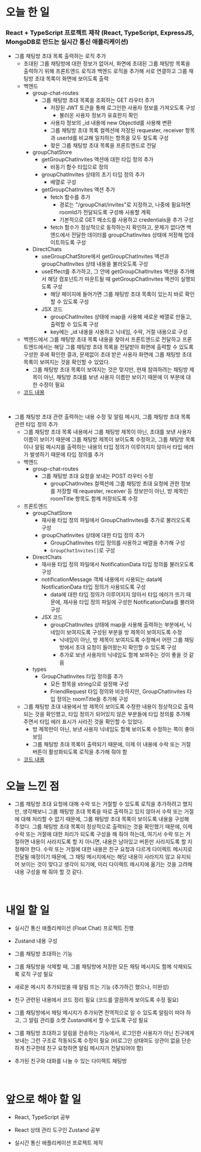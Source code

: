 # 오늘 한 일

### React + TypeScript 프로젝트 제작 (React, TypeScript, ExpressJS, MongoDB로 만드는 실시간 통신 애플리케이션)

- 그룹 채팅방 초대 목록 출력하는 로직 추가
  - 초대된 그룹 채팅방에 대한 정보가 없어서, 화면에 초대된 그룹 채팅방 목록을 출력하기 위해 프론트엔드 로직과 백엔드 로직을 추가해 서로 연결하고 그룹 채팅방 초대 목록이 화면에 보이도록 출력
  - 백엔드
    - group-chat-routes
      - 그룹 채팅방 초대 목록을 조회하는 GET 라우터 추가
        - 저장된 JWT 토큰을 통해 로그인한 사용자 정보를 가져오도록 구성
          - 불러온 사용자 정보가 유효한지 확인
        - 사용자 정보의 \_id 내용에 new ObjectId를 사용해 변환
        - 그룹 채팅방 초대 목록 컬렉션에 저장된 requester, receiver 항목과 userId를 비교해 일치하는 항목을 모두 찾도록 구성
        - 찾은 그룹 채팅방 초대 목록을 프론트엔드로 전달
    - groupChatStore
      - getGroupChatInvites 액션에 대한 타입 정의 추가
        - 비동기 함수 타입으로 정의
      - groupChatInvites 상태의 초기 타입 정의 추가
        - 배열로 구성
      - getGroupChatInvites 액션 추가
        - fetch 함수를 추가
          - 경로는 "/groupChat/invites"로 지정하고, 나중에 필요하면 roomId가 전달되도록 구성해 사용할 계획
          - 기본적으로 GET 메소드를 사용하고 credentials을 추가 구성
        - fetch 함수가 정상적으로 동작하는지 확인하고, 문제가 없다면 백엔드에서 전달한 데이터를 groupChatInvites 상태에 저장해 업데이트하도록 구성
    - DirectChats
      - useGroupChatStore에서 getGroupChatInvites 액션과 groupChatInvites 상태 내용을 불러오도록 구성
      - useEffect를 추가하고, 그 안에 getGroupChatInvites 액션을 추가해서 해당 컴포넌트가 마운트될 때 getGroupChatInvites 액션이 실행되도록 구성
        - 해당 페이지에 들어가면 그룹 채팅방 초대 목록이 있는지 바로 확인할 수 있도록 구성
      - JSX 코드
        - groupChatInvites 상태에 map을 사용해 새로운 배열로 만들고, 출력할 수 있도록 구성
        - key에는 \_id 내용을 사용하고 닉네임, 수락, 거절 내용으로 구성
  - 백엔드에서 그룹 채팅방 초대 목록 내용을 찾아서 프론트엔드로 전달하고 프론트엔드에서는 해당 그룹 채팅방 초대 목록을 전달받아 화면에 출력할 수 있도록 구성한 후에 확인한 결과, 문제없이 초대 받은 사용자 화면에 그룹 채팅방 초대 목록이 보여지는 것을 확인할 수 있었다.
    - 그룹 채팅방 초대 목록이 보여지는 것은 맞지만, 현재 참여하려는 채팅방 제목이 아닌, 채팅방 초대를 보낸 사용자 이름만 보이기 때문에 이 부분에 대한 수정이 필요
  - [코드 내용](https://github.com/jeongsangtae/float-chat/commit/5ae61b6ec318ada7a6c35d1f9d6f4087fc2eb5c2)

<br />

- 그룹 채팅방 초대 관련 출력하는 내용 수정 및 알림 메시지, 그룹 채팅방 초대 목록 관련 타입 정의 추가
  - 그룹 채팅방 초대 목록 내용에서 그룹 채팅방 제목이 아닌, 초대를 보낸 사용자 이름이 보이기 때문에 그룹 채팅방 제목이 보이도록 수정하고, 그룹 채팅방 목록이나 알림 메시지를 출력하는 내용의 타입 정의가 이루어지지 않아서 타입 에러가 발생하기 때문에 타입 정의를 추가
  - 백엔드
    - group-chat-routes
      - 그룹 채팅방 초대 요청을 보내는 POST 라우터 수정
        - groupChatInvites 컬렉션에 그룹 채팅방 초대 요청에 관한 정보를 저장할 때 requester, receiver 등 정보만이 아닌, 방 제목인 roomTitle 항목도 함께 저장되도록 수정
  - 프론트엔드
    - groupChatStore
      - 재사용 타입 정의 파일에서 GroupChatInvites를 추가로 불러오도록 구성
      - groupChatInvites 상태에 대한 타입 정의 추가
        - GroupChatInvites 타입 정의를 사용하고 배열을 추가해 구성
        - `GroupChatInvites[]`로 구성
    - DirectChats
      - 재사용 타입 정의 파일에서 NotificationData 타입 정의를 불러오도록 구성
      - notificationMessage 객체 내용에서 사용되는 data에 NotificationData 타입 정의가 사용되도록 구성
        - data에 대한 타입 정의가 이루어지지 않아서 타입 에러가 뜨기 때문에, 재사용 타입 정의 파일에 구성한 NotificationData를 불러와 구성
      - JSX 코드
        - groupChatInvites 상태에 map을 사용해 출력하는 부분에서, 닉네임이 보여지도록 구성된 부분을 방 제목이 보여지도록 수정
          - 닉네임이 아닌, 방 제목이 보여지도록 수정해서 어떤 그룹 채팅방에서 초대 요청이 들어왔는지 확인할 수 있도록 구성
          - 추가로 보낸 사용자의 닉네임도 함께 보여주는 것이 좋을 것 같음
    - types
      - GroupChatInvites 타입 정의를 추가
        - 모든 항목을 string으로 설정해 구성
        - FriendRequest 타입 정의와 비슷하지만, GroupChatInvites 타입 정의는 roomTitle을 추가해 구성
  - 그룹 채팅방 초대 내용에서 방 제목이 보이도록 수정한 내용이 정상적으로 출력되는 것을 확인했고, 타입 정의가 되어있지 않은 부분들에 타입 정의를 추가해 주면서 타입 에러 표시가 사라진 것을 확인할 수 있었다.
    - 방 제목만이 아닌, 보낸 사용자 닉네임도 함께 보이도록 수정하는 쪽이 좋아 보임
    - 그룹 채팅방 초대 목록이 출력되기 때문에, 이제 이 내용에 수락 또는 거절 버튼이 활성화되도록 로직을 추가해 줘야 함
  - [코드 내용](https://github.com/jeongsangtae/float-chat/commit/6681cae7263134271176df5a0f5b056e533a893b)

# 오늘 느낀 점

- 그룹 채팅방 초대 요청에 대해 수락 또는 거절할 수 있도록 로직을 추가하려고 했지만, 생각해보니 그룹 채팅방 초대 목록을 따로 출력하고 있지 않아서 수락 또는 거절에 대해 처리할 수 없기 때문에, 그룹 채팅방 초대 목록이 보이도록 내용을 구성해 주었다. 그룹 채팅방 초대 목록이 정상적으로 출력되는 것을 확인했기 때문에, 이제 수락 또는 거절에 대한 처리가 되도록 구성을 해 줘야 하는데, 여기서 수락 또는 거절하면 내용이 사라지도록 할 지 아니면, 내용은 남아있고 버튼만 사라지도록 할 지 정해야 한다. 수락 또는 거절에 대한 내용은 친구 요청과 다르게 다이렉트 메시지로 전달될 예정이기 때문에, 그 채팅 메시지에서는 해당 내용이 사라지지 않고 유지되어 보이는 것이 맞다고 생각이 되기에, 미리 다이렉트 메시지에 옮기는 것을 고려해 내용 구성을 해 줘야 할 것 같다.

<br />

# 내일 할 일

- 실시간 통신 애플리케이션 (Float Chat) 프로젝트 진행

- Zustand 내용 구성

- 그룹 채팅방 초대하는 기능

- 그룹 채팅방을 삭제할 때, 그룹 채팅방에 저장한 모든 채팅 메시지도 함께 삭제되도록 로직 구성 필요

- 새로운 메시지 추가되었을 때 알림 뜨는 기능 (추가하긴 했으나, 미완성)

- 친구 관련된 내용에서 코드 정리 필요 (코드를 깔끔하게 보이도록 수정 필요)

- 그룹 채팅방에서 채팅 메시지가 추가되면 전역적으로 알 수 있도록 알림이 떠야 하고, 그 알림 관리를 소켓 Zustand에서 할 수 있도록 구성 필요

- 그룹 채팅방 초대하고 알림을 전송하는 기능에서, 로그인한 사용자가 아닌 친구에게 보내는 그런 구조로 작동되도록 수정이 필요 (비로그인 상태여도 상관이 없음 단순하게 친구한테 친구 요청하면 알림 메시지가 전달되어야 함)

- 추가된 친구와 대화를 나눌 수 있는 다이렉트 채팅방

<br />

# 앞으로 해야 할 일

- React, TypeScript 공부

- React 상태 관리 도구인 Zustand 공부

- 실시간 통신 애플리케이션 프로젝트 제작
